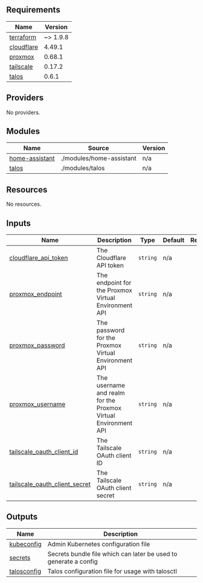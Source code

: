 <!-- BEGIN_TF_DOCS -->
## Requirements

| Name | Version |
|------|---------|
| <a name="requirement_terraform"></a> [terraform](#requirement\_terraform) | ~> 1.9.8 |
| <a name="requirement_cloudflare"></a> [cloudflare](#requirement\_cloudflare) | 4.49.1 |
| <a name="requirement_proxmox"></a> [proxmox](#requirement\_proxmox) | 0.68.1 |
| <a name="requirement_tailscale"></a> [tailscale](#requirement\_tailscale) | 0.17.2 |
| <a name="requirement_talos"></a> [talos](#requirement\_talos) | 0.6.1 |

## Providers

No providers.

## Modules

| Name | Source | Version |
|------|--------|---------|
| <a name="module_home-assistant"></a> [home-assistant](#module\_home-assistant) | ./modules/home-assistant | n/a |
| <a name="module_talos"></a> [talos](#module\_talos) | ./modules/talos | n/a |

## Resources

No resources.

## Inputs

| Name | Description | Type | Default | Required |
|------|-------------|------|---------|:--------:|
| <a name="input_cloudflare_api_token"></a> [cloudflare\_api\_token](#input\_cloudflare\_api\_token) | The Cloudflare API token | `string` | n/a | yes |
| <a name="input_proxmox_endpoint"></a> [proxmox\_endpoint](#input\_proxmox\_endpoint) | The endpoint for the Proxmox Virtual Environment API | `string` | n/a | yes |
| <a name="input_proxmox_password"></a> [proxmox\_password](#input\_proxmox\_password) | The password for the Proxmox Virtual Environment API | `string` | n/a | yes |
| <a name="input_proxmox_username"></a> [proxmox\_username](#input\_proxmox\_username) | The username and realm for the Proxmox Virtual Environment API | `string` | n/a | yes |
| <a name="input_tailscale_oauth_client_id"></a> [tailscale\_oauth\_client\_id](#input\_tailscale\_oauth\_client\_id) | The Tailscale OAuth client ID | `string` | n/a | yes |
| <a name="input_tailscale_oauth_client_secret"></a> [tailscale\_oauth\_client\_secret](#input\_tailscale\_oauth\_client\_secret) | The Tailscale OAuth client secret | `string` | n/a | yes |

## Outputs

| Name | Description |
|------|-------------|
| <a name="output_kubeconfig"></a> [kubeconfig](#output\_kubeconfig) | Admin Kubernetes configuration file |
| <a name="output_secrets"></a> [secrets](#output\_secrets) | Secrets bundle file which can later be used to generate a config |
| <a name="output_talosconfig"></a> [talosconfig](#output\_talosconfig) | Talos configuration file for usage with talosctl |
<!-- END_TF_DOCS -->